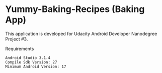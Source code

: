 # Yummy-Baking-Recipes (Baking App)

This application is developed for Udacity Android Developer Nanodegree Project #3.

Requirements

    Android Studio 3.1.4
    Compile Sdk Version: 27
    Minimum Android Version: 17
